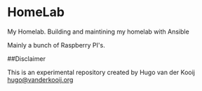 # HomeLab

My Homelab. Building and maintining my homelab with Ansible

Mainly a bunch of Raspberry PI's.

##Disclaimer

This is an experimental repository created by Hugo van der Kooij <hugo@vanderkooij.org>

